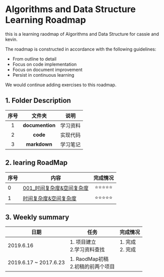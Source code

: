 # Algorithms and Data Structure Learning Roadmap

this is a learning raodmap of Algorithms and Data Structure for cassie and kevin.

The roadmap is constructed in accordance with the following guidelines:

- From outline to detail
- Focus on code implementation
- Focus on document improvement
- Persist in continuous learning

We would continue adding exercises to this roadmap.

## 1. Folder Description

| 序号 | 文件夹 |说明      |
| :--: | :--:     | :--: |
|  1    | **documention** | 学习资料 |
|  2    | **code**       |实现代码 |
|  3    | **markdown**   |学习笔记  |

## 2. learing RoadMap
| 序号 |内容  |完成情况 |
| --- | ------------------------------------| :-----: |
|  0    | [001_时间复杂度&空间复杂度](http://www.deeplearningbook.org/)|:star::star::star::star::star:  |
|  1    | [时间复杂度&空间复杂度](http://www.deeplearningbook.org/)|:star::star::star::star::star:  |

## 3. Weekly summary
| 日期 |任务  |完成情况 |
| ------- | ----------------    | ---------------- |
|  2019.6.16    | 1. 项目建立  <br/>2.学习资料查找  | 1. 完成  <br/>2. 完成 |
|  2019.6.17 ~ 2017.6.23  |1. RaodMap初稿  <br/>2.初稿的前两个项目  |  |